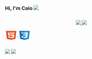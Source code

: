 ### Hi, I'm Caio <img src="https://github.com/TheDudeThatCode/TheDudeThatCode/blob/master/Assets/Hi.gif" width="25px">

##

<div align="center">
  <a href="https://github.com/caiopeternela">
  <img height="180em" src="https://github-readme-stats.vercel.app/api?username=caiopeternela&show_icons=true&theme=midnight-purple&bg_color=2e292d&title_color=96e617&icon_color=e34c26&include_all_commits=true&count_private=true">
  <img height="180em" src="https://github-readme-stats.vercel.app/api/top-langs/?username=caiopeternela&layout=compact&langs_count=7&theme=midnight-purple&title_color=96e617&icon_color=96e617&bg_color=2e292d">
</div>
<div style="display: inline_block"><br>
  <img align="center" alt="HTML" height="30" width="40" src="https://raw.githubusercontent.com/devicons/devicon/master/icons/html5/html5-original.svg">
  <img align="center" alt="CSS" height="30" width="40" src="https://raw.githubusercontent.com/devicons/devicon/master/icons/css3/css3-original.svg">
</div>

##

<div>
  <a href = "mailto:caiopeternela.dev@gmail.com"><img src="https://img.shields.io/badge/Gmail-D14836?style=for-the-badge&logo=gmail&logoColor=white" target="_blank"></a>
  <a href="https://www.linkedin.com/in/caiopeternela" target="_blank"><img src="https://img.shields.io/badge/-LinkedIn-%230077B5?style=for-the-badge&logo=linkedin&logoColor=white" target="_blank"></a>
</div>
